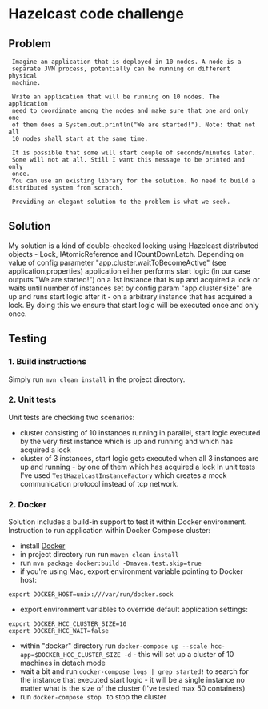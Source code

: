 # Hazelcast code challenge

## Problem
```
 Imagine an application that is deployed in 10 nodes. A node is a
 separate JVM process, potentially can be running on different physical
 machine.

 Write an application that will be running on 10 nodes. The application
 need to coordinate among the nodes and make sure that one and only one
 of them does a System.out.println("We are started!"). Note: that not all
 10 nodes shall start at the same time.

 It is possible that some will start couple of seconds/minutes later.
 Some will not at all. Still I want this message to be printed and only
 once. 
 You can use an existing library for the solution. No need to build a distributed system from scratch. 

 Providing an elegant solution to the problem is what we seek.
```

## Solution
My solution is a kind of double-checked locking using Hazelcast distributed objects - Lock, IAtomicReference and ICountDownLatch. Depending on value of config parameter "app.cluster.waitToBecomeActive" (see application.properties) application either performs start logic (in our case outputs "We are started!") on a 1st instance that is up and acquired a lock or waits until number of instances set by config param "app.cluster.size" are up and runs start logic after it - on a arbitrary instance that has acquired a lock. By doing this we ensure that start logic will be executed once and only once.

## Testing

### 1. Build instructions
Simply run ```mvn clean install``` in the project directory.

### 2. Unit tests
Unit tests are checking two scenarios:
 - cluster consisting of 10 instances running in parallel, start logic executed by the very first instance which is up and running and which has acquired a lock
 - cluster of 3 instances, start logic gets executed when all 3 instances are up and running - by one of them which has acquired a lock
In unit tests I've used ```TestHazelcastInstanceFactory``` which creates a mock communication protocol instead of tcp network.

### 2. Docker
Solution includes a build-in support to test it within Docker environment.
Instruction to run application within Docker Compose cluster:
 - install [Docker](https://www.docker.com/) 
 - in project directory run run ```maven clean install```
 - run ```mvn package docker:build -Dmaven.test.skip=true``` 
 - if you're using Mac, export environment variable pointing to Docker host:
```
export DOCKER_HOST=unix:///var/run/docker.sock
```
 - export environment variables to override default application settings:
```
export DOCKER_HCC_CLUSTER_SIZE=10
export DOCKER_HCC_WAIT=false
```
 - within "docker" directory run ```docker-compose up --scale hcc-app=$DOCKER_HCC_CLUSTER_SIZE -d``` - this will set up a cluster of 10 machines in detach mode
 - wait a bit and run ```docker-compose logs | grep started!``` to search for the instance that executed start logic - it will be a single instance no matter what is the size of the cluster (I've tested max 50 containers)
 - run ```docker-compose stop ``` to stop the cluster

